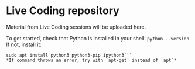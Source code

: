 # Live Coding repository
Material from Live Coding sessions will be uploaded here.

To get started, check that Python is installed in your shell:
```python --version```
If not, install it:
```sudo apt update && sudo apt upgrade
sudo apt install python3 python3-pip ipython3```
*If command throws an error, try with `apt-get` instead of `apt`*